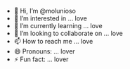 - 👋 Hi, I’m @molunioso
- 👀 I’m interested in ... love
- 🌱 I’m currently learning ... love
- 💞️ I’m looking to collaborate on ... love
- 📫 How to reach me ... love
- 😄 Pronouns: ... lover
- ⚡ Fun fact: ... lover

<!---
molunioso/molunioso is a ✨ special ✨ repository because its `README.md` (this file) appears on your GitHub profile.
You can click the Preview link to take a look at your changes.
--->
